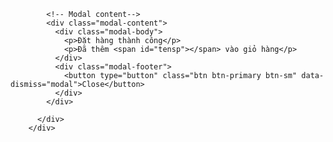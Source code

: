 <div id="myModal" class="modal fade" role="dialog">
          <div class="modal-dialog modal-sm">

            <!-- Modal content-->
            <div class="modal-content">
              <div class="modal-body">
                <p>Đặt hàng thành công</p>
                <p>Đã thêm <span id="tensp"></span> vào giỏ hàng</p>
              </div>
              <div class="modal-footer">
                <button type="button" class="btn btn-primary btn-sm" data-dismiss="modal">Close</button>
              </div>
            </div>

          </div>
        </div>  